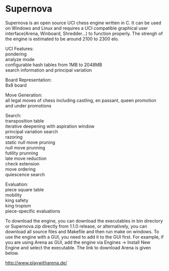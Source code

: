# Supernova

Supernova is an open source UCI chess engine written in C. It can be used on Windows and Linux and requires a UCI compatible graphical user interface(Arena, Winboard, Shredder...) to function properly. The strengh of the engine is estimated to be around 2100 to 2300 elo.

UCI Features:  
pondering  
analyze mode  
configurable hash tables from 1MB to 2048MB  
search information and principal variation  

Board Representation:  
8x8 board  

Move Generation:  
all legal moves of chess including castling, en passant, queen promotion and under promotions  

Search:  
transposition table  
iterative deepening with aspiration window  
principal variation search  
razoring  
static null move pruning  
null move prunning  
futility prunning  
late move reduction  
check extension  
move ordering  
quiescence search  

Evaluation:  
piece square table  
mobility  
king safety  
king tropism  
piece-specific evaluations  

To download the engine, you can download the executables in bin directory or Supernova.zip directly from 1.1.0 release, or alternatively, you can download all source files and Makefile and then run make on windows. To use the engine with a GUI, you need to add it to the GUI first. For example, if you are using Arena as GUI, add the engine via Engines -> Install New Engine and select the executable. The link to download Arena is given below.

http://www.playwitharena.de/
